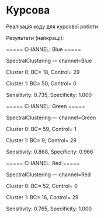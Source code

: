 # Курсова
Реалізація коду для курсової роботи

Результати (найкращі):

===== CHANNEL: Blue =====

SpectralClustering — channel=Blue

 Cluster 0: BC= 18, Control= 29
 
 Cluster 1: BC= 50, Control=  0
 
 Sensitivity: 0.735, Specificity: 1.000

===== CHANNEL: Green =====

SpectralClustering — channel=Green

 Cluster 0: BC= 59, Control=  1
 
 Cluster 1: BC=  9, Control= 28
 
 Sensitivity: 0.868, Specificity: 0.966

===== CHANNEL: Red =====

SpectralClustering — channel=Red

 Cluster 0: BC= 52, Control=  0
 
 Cluster 1: BC= 16, Control= 29
 
 Sensitivity: 0.765, Specificity: 1.000

